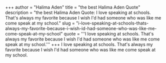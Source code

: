 +++
author = "Halima Aden"
title = "the best Halima Aden Quote"
description = "the best Halima Aden Quote: I love speaking at schools. That's always my favorite because I wish I'd had someone who was like me come speak at my school."
slug = "i-love-speaking-at-schools-thats-always-my-favorite-because-i-wish-id-had-someone-who-was-like-me-come-speak-at-my-school"
quote = '''I love speaking at schools. That's always my favorite because I wish I'd had someone who was like me come speak at my school.'''
+++
I love speaking at schools. That's always my favorite because I wish I'd had someone who was like me come speak at my school.
